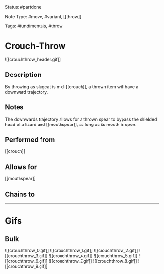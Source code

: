 Status: #partdone

Note Type: #move, #variant, [[throw]]

Tags: #fundimentals, #throw 

# Crouch-Throw
![[crouchthrow_header.gif]]
## Description
By throwing as slugcat is mid-[[crouch]], a thrown item will have a downward trajectory.

## Notes
The downwards trajectory allows for a thrown spear to bypass the shielded head of a lizard and [[mouthspear]], as long as its mouth is open.

## Performed from
[[crouch]]

## Allows for
[[mouthspear]]

## Chains to


___
# Gifs
## Bulk
![[crouchthrow_0.gif]]
![[crouchthrow_1.gif]]
![[crouchthrow_2.gif]]
![[crouchthrow_3.gif]]
![[crouchthrow_4.gif]]
![[crouchthrow_5.gif]]
![[crouchthrow_6.gif]]
![[crouchthrow_7.gif]]
![[crouchthrow_8.gif]]
![[crouchthrow_9.gif]]
